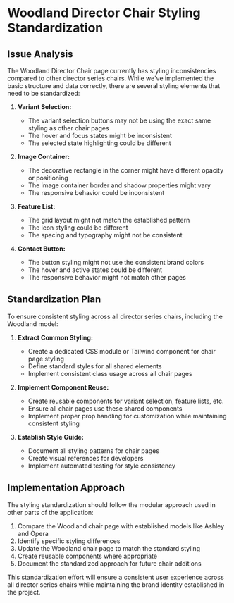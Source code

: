 # Woodland Director Chair Styling Standardization

## Issue Analysis

The Woodland Director Chair page currently has styling inconsistencies compared to other director series chairs. While we've implemented the basic structure and data correctly, there are several styling elements that need to be standardized:

1. **Variant Selection:**
   - The variant selection buttons may not be using the exact same styling as other chair pages
   - The hover and focus states might be inconsistent
   - The selected state highlighting could be different

2. **Image Container:**
   - The decorative rectangle in the corner might have different opacity or positioning
   - The image container border and shadow properties might vary
   - The responsive behavior could be inconsistent

3. **Feature List:**
   - The grid layout might not match the established pattern
   - The icon styling could be different
   - The spacing and typography might not be consistent

4. **Contact Button:**
   - The button styling might not use the consistent brand colors
   - The hover and active states could be different
   - The responsive behavior might not match other pages

## Standardization Plan

To ensure consistent styling across all director series chairs, including the Woodland model:

1. **Extract Common Styling:**
   - Create a dedicated CSS module or Tailwind component for chair page styling
   - Define standard styles for all shared elements
   - Implement consistent class usage across all chair pages

2. **Implement Component Reuse:**
   - Create reusable components for variant selection, feature lists, etc.
   - Ensure all chair pages use these shared components
   - Implement proper prop handling for customization while maintaining consistent styling

3. **Establish Style Guide:**
   - Document all styling patterns for chair pages
   - Create visual references for developers
   - Implement automated testing for style consistency

## Implementation Approach

The styling standardization should follow the modular approach used in other parts of the application:

1. Compare the Woodland chair page with established models like Ashley and Opera
2. Identify specific styling differences
3. Update the Woodland chair page to match the standard styling
4. Create reusable components where appropriate
5. Document the standardized approach for future chair additions

This standardization effort will ensure a consistent user experience across all director series chairs while maintaining the brand identity established in the project.